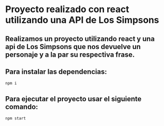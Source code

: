 <h1  text-align="center"> Proyecto realizado con react utilizando una API de Los Simpsons  </h1>

## Realizamos un proyecto utilizando react y una api de Los Simpsons que nos devuelve un personaje y a la par su respectiva frase.

## Para instalar las dependencias:

`npm i`

## Para ejecutar el proyecto usar el siguiente comando:

`npm start`